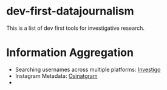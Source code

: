 # dev-first-datajournalism

This is a list of dev first tools for investigative research. 

# Information Aggregation 

* Searching usernames across multiple platforms: [Investigo](https://github.com/tdh8316/Investigo)
* Instagram Metadata: [Osinatgram](https://github.com/Datalux/Osintgram)
* 
